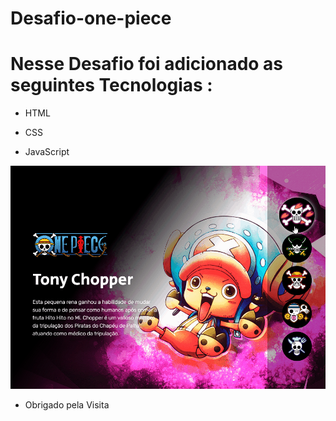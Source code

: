 # Desafio-one-piece

# Nesse Desafio foi adicionado as seguintes Tecnologias :

- HTML

- CSS

- JavaScript








 <img
          src="src/imagen/one-piece.gif"
          alt="personagem tony Chopper"
        />











- Obrigado pela Visita